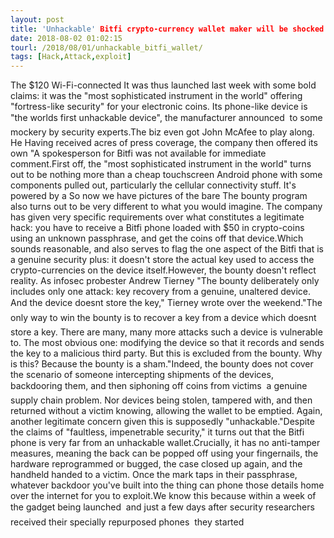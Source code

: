 ```yaml
---
layout: post
title: 'Unhackable' Bitfi crypto-currency wallet maker will be shocked to find fingernails exist
date: 2018-08-02 01:02:15
tourl: /2018/08/01/unhackable_bitfi_wallet/
tags: [Hack,Attack,exploit]
---
```

The $120 Wi-Fi-connected It was thus launched last week with some bold claims: it was the "most sophisticated instrument in the world" offering "fortress-like security" for your electronic coins. Its phone-like device is "the worlds first unhackable device", the manufacturer announced  to some mockery by security experts.The biz even got John McAfee to play along. He Having received acres of press coverage, the company then offered its own "A spokesperson for Bitfi was not available for immediate comment.First off, the "most sophisticated instrument in the world" turns out to be nothing more than a cheap touchscreen Android phone with some components pulled out, particularly the cellular connectivity stuff. It's powered by a So now we have pictures of the bare The bounty program also turns out to be very different to what you would imagine. The company has given very specific requirements over what constitutes a legitimate hack: you have to receive a Bitfi phone loaded with $50 in crypto-coins using an unknown passphrase, and get the coins off that device.Which sounds reasonable, and also serves to flag the one aspect of the Bitfi that is a genuine security plus: it doesn't store the actual key used to access the crypto-currencies on the device itself.However, the bounty doesn't reflect reality. As infosec probester Andrew Tierney "The bounty deliberately only includes only one attack: key recovery from a genuine, unaltered device. And the device doesnt store the key," Tierney wrote over the weekend."The only way to win the bounty is to recover a key from a device which doesnt store a key. There are many, many more attacks such a device is vulnerable to. The most obvious one: modifying the device so that it records and sends the key to a malicious third party. But this is excluded from the bounty. Why is this? Because the bounty is a sham."Indeed, the bounty does not cover the scenario of someone intercepting shipments of the devices, backdooring them, and then siphoning off coins from victims  a genuine supply chain problem. Nor devices being stolen, tampered with, and then returned without a victim knowing, allowing the wallet to be emptied. Again, another legitimate concern given this is supposedly "unhackable."Despite the claims of "faultless, impenetrable security," it turns out that the Bitfi phone is very far from an unhackable wallet.Crucially, it has no anti-tamper measures, meaning the back can be popped off using your fingernails, the hardware reprogrammed or bugged, the case closed up again, and the handheld handed to a victim. Once the mark taps in their passphrase, whatever backdoor you've built into the thing can phone those details home over the internet for you to exploit.We know this because within a week of the gadget being launched  and just a few days after security researchers received their specially repurposed phones  they started 